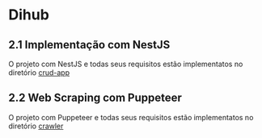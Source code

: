# Dihub

## 2.1 Implementação com NestJS

O projeto com NestJS e todas seus requisitos estão implementatos no diretório [crud-app](https://github.com/clcosta/Dihub/tree/master/crud-app)

## 2.2 Web Scraping com Puppeteer

O projeto com Puppeteer e todas seus requisitos estão implementatos no diretório [crawler](https://github.com/clcosta/Dihub/tree/master/crawler)
